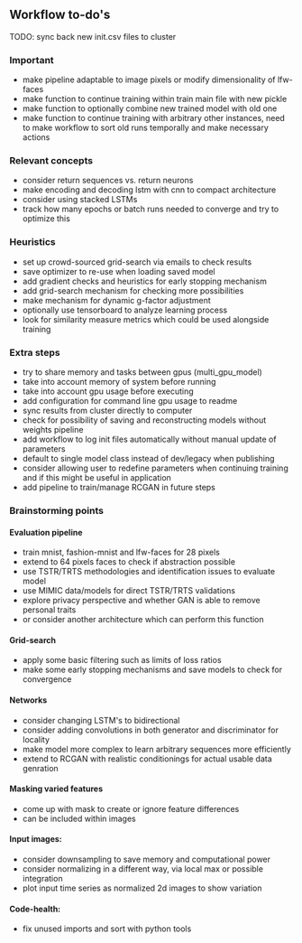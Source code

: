 ## Workflow to-do's

TODO: sync back new init.csv files to cluster 

### Important
* make pipeline adaptable to image pixels or modify dimensionality of lfw-faces
* make function to continue training within train main file with new pickle
* make function to optionally combine new trained model with old one
* make function to continue training with arbitrary other instances, need to make workflow to sort old runs temporally and make necessary actions

### Relevant concepts
* consider return sequences vs. return neurons
* make encoding and decoding lstm with cnn to compact architecture
* consider using stacked LSTMs
* track how many epochs or batch runs needed to converge and try to optimize this

### Heuristics
* set up crowd-sourced grid-search via emails to check results
* save optimizer to re-use when loading saved model
* add gradient checks and heuristics for early stopping mechanism
* add grid-search mechanism for checking more possibilities
* make mechanism for dynamic g-factor adjustment
* optionally use tensorboard to analyze learning process
* look for similarity measure metrics which could be used alongside training 

### Extra steps
* try to share memory and tasks between gpus (multi\_gpu\_model)
* take into account memory of system before running
* take into account gpu usage before executing
* add configuration for command line gpu usage to readme
* sync results from cluster directly to computer
* check for possibility of saving and reconstructing models without weights pipeline
* add workflow to log init files automatically without manual update of parameters
* default to single model class instead of dev/legacy when publishing
* consider allowing user to redefine parameters when continuing training and if this might be useful in application
* add pipeline to train/manage RCGAN in future steps

### Brainstorming points

#### Evaluation pipeline
* train mnist, fashion-mnist and lfw-faces for 28 pixels
* extend to 64 pixels faces to check if abstraction possible
* use TSTR/TRTS methodologies and identification issues to evaluate model
* use MIMIC data/models for direct TSTR/TRTS validations
* explore privacy perspective and whether GAN is able to remove personal traits
* or consider another architecture which can perform this function

#### Grid-search
* apply some basic filtering such as limits of loss ratios
* make some early stopping mechanisms and save models to check for convergence

#### Networks
* consider changing LSTM's to bidirectional
* consider adding convolutions in both generator and discriminator for locality
* make model more complex to learn arbitrary sequences more efficiently
* extend to RCGAN with realistic conditionings for actual usable data genration

#### Masking varied features
* come up with mask to create or ignore feature differences
* can be included within images

#### Input images:
* consider downsampling to save memory and computational power
* consider normalizing in a different way, via local max or possible integration
* plot input time series as normalized 2d images to show variation

#### Code-health:
* fix unused imports and sort with python tools
